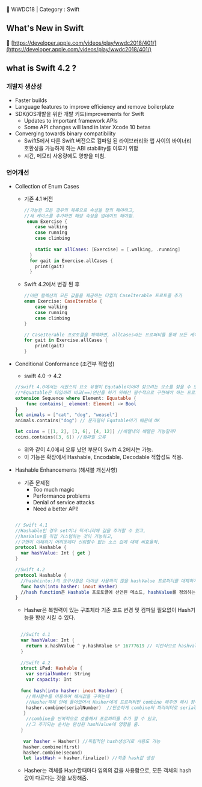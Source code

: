 🍎 WWDC18 | Category : Swift 
<br>
## What's New in Swift
🔗 [https://developer.apple.com/videos/play/wwdc2018/401/](https://developer.apple.com/videos/play/wwdc2018/401/)

## what is Swift 4.2 ?
### 개발자 생산성  
  - Faster builds 
  - Language features to improve efficiency and remove boilerplate 
  - SDK(iOS개발을 위한 개발 키드)improvements for Swift
      -  Updates to important framework APIs
      - Some API changes will land in later Xcode 10 betas
  - Converging towards binary compatibility <br>
      - Swift5에서 다른 Swift 버전으로 컴파일 된 라이브러리와 앱 사이의 바이너리 호환성을 가능하게 하는 ABI stability를 이루기 위함
      - 시간, 메모리 사용량에도 영향을 미침. 

### 언어개선 

- Collection of Enum Cases
  - 기존 4.1 버전 
   
    ```swift
    //가능한 모든 경우의 목록으로 속성을 정의 해야하고, 
    //새 케이스를 추가하면 해당 속성을 업데이트 해야함.
     enum Exercise {
        case walking 
        case running
        case climbing 
     
        static var allCases: [Exercise] = [.walking, .running] 
      }
      for gait in Exercise.allCases {
        print(gait)
      }

    ```
  - Swift 4.2에서 변경 된 후
    ```swift
    //어떤 컬렉션의 모든 값들을 제공하는 타입의 CaseIterable 프로토콜 추가 
    enum Exercise: CaseIterable {
        case walking 
        case running
        case climbing 
    }

    // CaseIterable 프로토콜을 채택하면, allCases라는 프로퍼티를 통해 모든 케이스의 값을 가져옴.
    for gait in Exercise.allCases {
        print(gait)
    }
    ```

- Conditional Conformance (조건부 적합성)
  - swift 4.0  -> 4.2 
  ```swift
  //swift 4.0에서는 시퀀스의 요소 유형이 Equtable이어야 찾으려는 요소를 찾을 수 있다. 
  //*Equatable은 타입끼리 비교(==)연산을 하기 위해선 필수적으로 구현해야 하는 프로토콜
  extension Sequence where Element: Equatable { 
      func contains(_ element: Element) -> Bool
  }
  let animals = ["cat", "dog", "weasel"]
  animals.contains("dog") // 문자열이 Equtable이기 때문에 OK

  let coins = [[1, 2], [3, 6], [4, 12]] //배열내의 배열은 가능할까? 
  coins.contains([3, 6]) //컴파일 오류 
  
  ```
  - 위와 같이 4.0에서 오류 났던 부분이 Swift 4.2에서는 가능.
  - 이 기능은 확장에서 Hashable, Encodable, Decodable 적합성도 적용.
  
- Hashable Enhancements (해셔블 개선사항) 
  - 기존 문제점 
    - Too much magic 
    - Performance problems 
    - Denial of service attacks
    - Need a better API!


  ```swift

  // Swift 4.1
  //Hashable인 경우 set이나 딕셔너리에 값을 추가할 수 있고,
  //hasValue를 직접 커스텀하는 것이 가능하고,
  //구현이 이해하기 어려운데다 신뢰할수 없는 소스 값에 대해 비효율적.
  protocol Hashable {
    var hashValue: Int { get }
  }

  //Swift 4.2
  protocol Hashable {
    //hash(into:)의 요구사항은 더이상 사용하지 않을 hashValue 프로퍼티를 대체하기 위한것
    func hash(into hasher: inout Hasher) 
    //hash function은 Hashable 프로토콜에 선언된 메소드, hashValue를 정의하는 메소드 
  }
  ```
  
  - Hasher은 복원력이 있는 구조체라 기존 코드 변경 및 컴파일 필요없이 Hash기능을 향상 시킬 수 있다.
  ```swift
    
    //Swift 4.1
    var hashValue: Int {
      return x.hashValue ^ y.hashValue &* 16777619 // 이런식으로 hashvalue를 만들면 이해 하기 어려움 
    }
    
    //Swift 4.2
    struct iPad: Hashable {
      var serialNumber: String
      var capacity: Int
      
    func hash(into hasher: inout Hasher) {
      //해시함수를 이용하여 해시값을 구하는데 
      //Hasher객체 안에 들어있어서 Hasher에게 프로퍼티만 combine 해주면 해시 정수값을 제공
      hasher.combine(serialNumber)  //단순하게 combine의 파라미터로 serialNumber 넣기
     }
      //combine을 반복적으로 호출해서 프로퍼티를 추가 할 수 있고,
      //그 추가되는 순서는 완성된 hashValue에 영향을 줌. 
    }
    
     var hasher = Hasher() //독립적인 hash생성기로 사용도 가능 
     hasher.combine(first)
     hasher.combine(second)
     let lastHash = hasher.finalize() //최종 hash값 생성 
  ```
    - Hasher는 객체를 Hash할때마다 임의의 값을 사용함으로, 모든 객체의 hash값이 다르다는 것을 보장해줌. 
